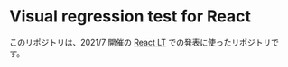 # Visual regression test for React

このリポジトリは、2021/7 開催の [React LT](https://coralcapital.connpass.com/event/218552/) での発表に使ったリポジトリです。
